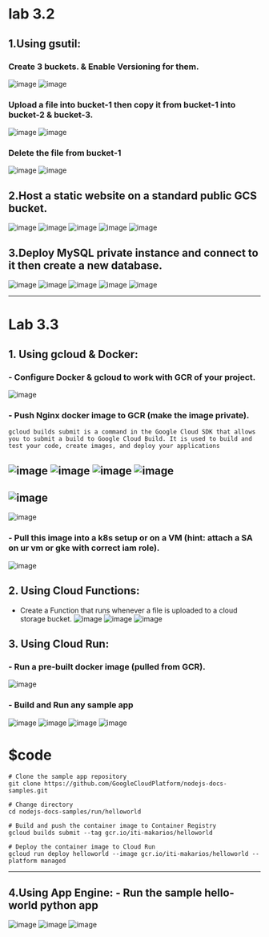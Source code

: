 # lab 3.2

## 1.Using gsutil:
### Create 3 buckets. & Enable Versioning for them.  
![image](https://user-images.githubusercontent.com/28235504/213775124-3d4aac1b-6d51-420b-a5b8-a16fe8941271.png)
![image](https://user-images.githubusercontent.com/28235504/213775770-26fa3409-7c28-4dc4-9e6c-8127805259fa.png)

### Upload a file into bucket-1 then copy it from bucket-1 into bucket-2 & bucket-3. 
![image](https://user-images.githubusercontent.com/28235504/213776482-eae33621-bf54-4b91-b7d4-ce40cf86039b.png)
![image](https://user-images.githubusercontent.com/28235504/213776719-b6897417-8e26-4ed6-84d9-54666279ff1f.png)

### Delete the file from bucket-1 
![image](https://user-images.githubusercontent.com/28235504/213776876-5e8186a0-70d3-4501-9269-59e061a73716.png)
![image](https://user-images.githubusercontent.com/28235504/213777012-9228f2d5-082a-41e0-b1f1-083e3f147215.png)


## 2.Host a static website on a standard public GCS bucket.
![image](https://user-images.githubusercontent.com/28235504/213772141-429eda0c-1779-4ff8-bac1-e693dc969809.png)
![image](https://user-images.githubusercontent.com/28235504/213801953-d991890b-80cb-475b-bc51-a2a08db702df.png)
![image](https://user-images.githubusercontent.com/28235504/213802094-4bf8f572-fd10-4b9e-a1e8-93c9d2ee0cb5.png)
![image](https://user-images.githubusercontent.com/28235504/213802543-41351ea6-5bd7-4c72-a9e1-dada6a3ca806.png)
![image](https://user-images.githubusercontent.com/28235504/213802704-4d56e770-05c6-4bd9-ba06-bcd0e958974c.png)


## 3.Deploy MySQL private instance and connect to it then create a new database.
![image](https://user-images.githubusercontent.com/28235504/213794278-4b6c8031-afc2-47dc-84c7-064213bd1c1f.png)
![image](https://user-images.githubusercontent.com/28235504/213794434-4c8a432a-ebbf-4163-83c9-aa57762e2167.png)
![image](https://user-images.githubusercontent.com/28235504/213796975-9b56f751-887e-4b8b-b37c-a809f379f035.png)
![image](https://user-images.githubusercontent.com/28235504/213797641-c86c5b6d-e84c-45a7-b384-10856dc599b7.png)
![image](https://user-images.githubusercontent.com/28235504/213805027-01cc4bab-1adc-4f08-a93c-ba500b3da8e9.png)

------------------------
# Lab 3.3

## 1. Using gcloud & Docker:
### - Configure Docker & gcloud to work with GCR of your project.
![image](https://user-images.githubusercontent.com/28235504/213688321-e48b281c-8012-47f8-80a5-8683de594b5e.png)

### - Push Nginx docker image to GCR (make the image private).
```
gcloud builds submit is a command in the Google Cloud SDK that allows you to submit a build to Google Cloud Build. It is used to build and test your code, create images, and deploy your applications
```
![image](https://user-images.githubusercontent.com/28235504/213697070-3fad418b-d037-4c83-9079-db40e585aaac.png)
![image](https://user-images.githubusercontent.com/28235504/213697481-bbe21af4-c9e8-4e95-90d7-d4942a5e8009.png)
![image](https://user-images.githubusercontent.com/28235504/213697966-e63145db-2d41-4a0e-9b9d-363d1d4eaa61.png)
![image](https://user-images.githubusercontent.com/28235504/213710693-5e75e423-8b4a-455f-9b17-c1c6331b0c50.png)
---------------
![image](https://user-images.githubusercontent.com/28235504/213721236-3db3cb71-d1ea-4e23-956e-3f6cff089e38.png)
-------------------------
![image](https://user-images.githubusercontent.com/28235504/213717440-4fc7b49a-3c92-483d-a450-96c80f9f8b02.png)

### - Pull this image into a k8s setup or on a VM (hint: attach a SA on ur vm or gke with correct iam role).
![image](https://user-images.githubusercontent.com/28235504/213697128-1905c5c8-a9e0-4728-899f-534c7f54aa40.png)   
    
## 2. Using Cloud Functions:
- Create a Function that runs whenever a file is uploaded to a cloud storage bucket.
![image](https://user-images.githubusercontent.com/28235504/213740898-394d5f0d-28cb-42c9-a692-d27ed9cc1eb5.png)
![image](https://user-images.githubusercontent.com/28235504/213741155-9baeb209-4939-4220-bf03-c3be4a291b91.png)
![image](https://user-images.githubusercontent.com/28235504/213741209-b2248f6a-23d1-4dc3-9bc5-64a62f58cbef.png)

## 3. Using Cloud Run: 
### - Run a pre-built docker image (pulled from GCR).
![image](https://user-images.githubusercontent.com/28235504/213755196-b064fcb2-b336-4955-b7ca-4ed33018e980.png)

### - Build and Run any sample app
![image](https://user-images.githubusercontent.com/28235504/213765838-943bba31-74b7-4364-9598-9af627a20016.png)
![image](https://user-images.githubusercontent.com/28235504/213765961-876091d8-1006-49e5-bd97-ca2b1abf8dbe.png)
![image](https://user-images.githubusercontent.com/28235504/213767129-f8d6bd42-780d-41db-a82e-c01fcda4d60f.png)
![image](https://user-images.githubusercontent.com/28235504/213766048-11640bd6-5fa0-4779-bd18-7a8d021b8cf1.png)
# $code
```
# Clone the sample app repository
git clone https://github.com/GoogleCloudPlatform/nodejs-docs-samples.git

# Change directory
cd nodejs-docs-samples/run/helloworld

# Build and push the container image to Container Registry
gcloud builds submit --tag gcr.io/iti-makarios/helloworld

# Deploy the container image to Cloud Run
gcloud run deploy helloworld --image gcr.io/iti-makarios/helloworld --platform managed

```
--------------------------------------
    
## 4.Using App Engine: - Run the sample hello-world python app

![image](https://user-images.githubusercontent.com/28235504/213685433-ba6c1a21-3a1a-476a-9859-c619559a4e40.png)
![image](https://user-images.githubusercontent.com/28235504/213685238-c33d35ff-5758-44e6-82df-23ebba109ccf.png)
![image](https://user-images.githubusercontent.com/28235504/213684978-624e671b-629f-40ed-ae3c-3c97c4cf09f2.png)

